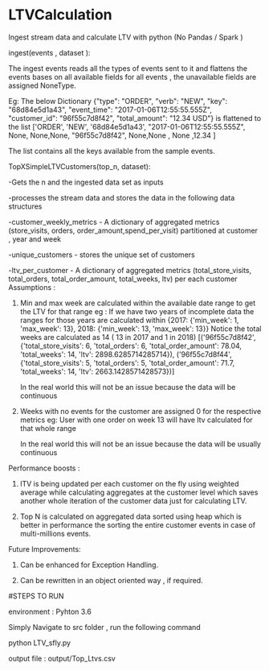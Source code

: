 # LTVCalculation
Ingest stream data and calculate LTV with python (No Pandas / Spark )

ingest(events , dataset ):

The ingest events reads all the types of events sent to it and flattens the events bases on all available fields for all 
events , the unavailable fields are assigned NoneType.


Eg: The below Dictionary 
{"type": "ORDER", "verb": "NEW", "key": "68d84e5d1a43", "event_time": "2017-01-06T12:55:55.555Z", "customer_id": "96f55c7d8f42", "total_amount": "12.34 USD"}
is flattened to the list
['ORDER', 'NEW', '68d84e5d1a43', "2017-01-06T12:55:55.555Z", None, None,None, "96f55c7d8f42", None,None , None ,12.34 ]

The list contains all the keys available from the sample events.


TopXSimpleLTVCustomers(top_n, dataset):

-Gets the n and the ingested data set as inputs

-processes the stream data and stores the data in the following data structures

-customer_weekly_metrics - A dictionary of aggregated metrics (store_visits, orders, order_amount,spend_per_visit)
                            partitioned at customer , year and week 

-unique_customers - stores the unique set of customers

-ltv_per_customer -  A dictionary of aggregated metrics (total_store_visits, total_orders, total_order_amount,
                                                        total_weeks, ltv) per each customer
Assumptions :                                                        
1) Min and max week are calculated within the available date range to get the LTV for that range
    eg : If we have two years of incomplete data the ranges for those years are calculated within 
    {2017: {'min_week': 1, 'max_week': 13}, 2018: {'min_week': 13, 'max_week': 13}}
    Notice the total weeks are calculated as 14 ( 13 in 2017 and 1 in 2018)
    [('96f55c7d8f42', {'total_store_visits': 6, 'total_orders': 6, 'total_order_amount': 78.04, 'total_weeks': 14, 'ltv': 2898.6285714285714}),
     ('96f55c7d8f44', {'total_store_visits': 5, 'total_orders': 5, 'total_order_amount': 71.7, 'total_weeks': 14, 'ltv': 2663.1428571428573})]
     
     In the real world this will not be an issue because the data will be continuous 

                                                        
2) Weeks with no events for the customer are assigned 0 for the respective metrics 
    eg: User with one order on week 13 will have ltv calculated for that whole range
    
     In the real world this will not be an issue because the data will be usually continuous 


Performance boosts :

1) lTV is being updated per each customer on the fly using weighted average while calculating 
aggregates at the customer level which saves another whole iteration of the customer data just for calculating LTV.

2) Top N is calculated on aggregated data sorted using heap which is better in performance the sorting the 
entire customer events in case of multi-millions events.

Future Improvements:

1) Can be enhanced for Exception Handling.

2) Can be rewritten in an object oriented way , if required.


#STEPS TO RUN

environment : Pyhton 3.6

Simply Navigate to src folder , run the following command

python LTV_sfly.py

output file : output/Top_Ltvs.csv




